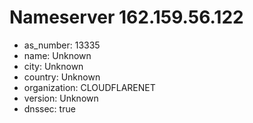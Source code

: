 # Nameserver 162.159.56.122

* as_number: 13335
* name: Unknown
* city: Unknown
* country: Unknown
* organization: CLOUDFLARENET
* version: Unknown
* dnssec: true
